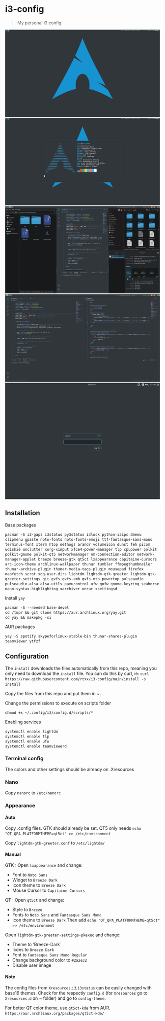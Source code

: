 # i3-config
> My personal i3 config

![](screenshot1.png)
![](screenshot2.png)
![](screenshot3.png)
![](screenshot4.png)
![](vm-lighdm.png)

## Installation

Base packages
```
pacman -S i3-gaps i3status py3status i3lock python-i3ipc dmenu clipmenu gpaste noto-fonts noto-fonts-emoji ttf-fantasque-sans-mono terminus-font xterm htop nethogs arandr volumeicon dunst feh picom udiskie unclutter xorg-xinput xfce4-power-manager tlp cpupower polkit polkit-gnome polkit-qt5 networkmanager nm-connection-editor network-manager-applet breeze breeze-gtk qt5ct lxappearance capitaine-cursors arc-icon-theme archlinux-wallpaper thunar tumbler ffmpegthumbnailer thunar-archive-plugin thunar-media-tags-plugin mousepad firefox neofetch scrot xdg-user-dirs lightdm lightdm-gtk-greeter lightdm-gtk-greeter-settings git gvfs gvfs-smb gvfs-mtp powertop pulseaudio pulseaudio-alsa alsa-utils pavucontrol ufw gufw gnome-keyring seahorse nano-syntax-highlighting xarchiver unrar xsettingsd
```
Install ```yay```
```
pacman -S --needed base-devel
cd /tmp/ && git clone https://aur.archlinux.org/yay.git
cd yay && makepkg -si
```
AUR packages
```
yay -S spotify skypeforlinux-stable-bin thunar-shares-plugin teamviewer ytfzf
```

## Configuration
The ```install``` downloads the files automatically from this repo, meaning you only need to download the ```install``` file. You can do this by curl, ie: ```curl https://raw.githubusercontent.com/rtxx/i3-config/main/install -o install```

Copy the files from this repo and put them in ~.

Change the permissions to execute on scripts folder
```
chmod +x ~/.config/i3/config.d/scripts/*
``` 
Enabling services
``` 
systemctl enable lightdm
systemctl enable tlp
systemctl enable ufw
systemctl enable teamviewerd
```
### Terminal config
The colors and other settings should be already on .Xresources

### Nano
Copy ```nanorc``` to ```/etc/nanorc```

### Appearance
#### Auto
Copy .config files. GTK should already be set. QT5 only needs ```echo "QT_QPA_PLATFORMTHEME=qt5ct" >> /etc/environment```

Copy ```lightdm-gtk-greeter.conf``` to ```/etc/lightdm/```

#### Manual
GTK : Open `lxappearance` and change:
* Font to `Noto Sans`
* Widget to `Breeze Dark`
* Icon theme to `Breeze Dark`
* Mouse Cursor to `Capitaine Cursors`

QT : Open `qt5ct` and change:
* Style to `Breeze`
* Fonts to `Noto Sans` and `Fantasque Sans Mono`
* Icon theme to `Breeze Dark`
Then add `echo "QT_QPA_PLATFORMTHEME=qt5ct" >> /etc/environment`

Open `lightdm-gtk-greeter-settings-pkexec` and change:
* Theme to 'Breeze-Dark`
* Icons to `Breeze Dark`
* Font to `Fantasque Sans Mono Regular`
* Change background color to `#2a2e32`
* Disable user image

#### Note
The config files from ```Xresources```,```i3```,```i3status``` can be easily changed with base16 themes.
Check for the respectly ```config.d``` (for ```Xresources``` go to ```Xresources.d``` on ~ folder) and go to ```config-theme```.

For better QT color theme, use ```qt5ct-kde``` from AUR. ```https://aur.archlinux.org/packages/qt5ct-kde/```

